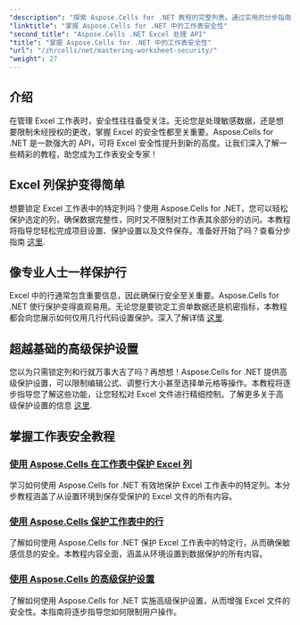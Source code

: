 ```yaml
---
"description": "探索 Aspose.Cells for .NET 教程的完整列表。通过实用的分步指南，学习如何掌握 Excel 工作表安全保护。"
"linktitle": "掌握 Aspose.Cells for .NET 中的工作表安全性"
"second_title": "Aspose.Cells .NET Excel 处理 API"
"title": "掌握 Aspose.Cells for .NET 中的工作表安全性"
"url": "/zh/cells/net/mastering-worksheet-security/"
"weight": 27
---
```


## 介绍

在管理 Excel 工作表时，安全性往往备受关注。无论您是处理敏感数据，还是想要限制未经授权的更改，掌握 Excel 的安全性都至关重要。Aspose.Cells for .NET 是一款强大的 API，可将 Excel 安全性提升到新的高度。让我们深入了解一些精彩的教程，助您成为工作表安全专家！

## Excel 列保护变得简单  
想要锁定 Excel 工作表中的特定列吗？使用 Aspose.Cells for .NET，您可以轻松保护选定的列，确保数据完整性，同时又不限制对工作表其余部分的访问。本教程将指导您轻松完成项目设置、保护设置以及文件保存。准备好开始了吗？查看分步指南 [这里](./excel-column-protection/).

## 像专业人士一样保护行  
Excel 中的行通常包含重要信息，因此确保行安全至关重要。Aspose.Cells for .NET 使行保护变得直观易用。无论您是要锁定工资单数据还是机密指标，本教程都会向您展示如何仅用几行代码设置保护。深入了解详情 [这里](./protecting-rows/).

## 超越基础的高级保护设置  
您以为只需锁定列和行就万事大吉了吗？再想想！Aspose.Cells for .NET 提供高级保护设置，可以限制编辑公式、调整行大小甚至选择单元格等操作。本教程将逐步指导您了解这些功能，让您轻松对 Excel 文件进行精细控制。了解更多关于高级保护设置的信息 [这里](./advanced-protection-settings/).

## 掌握工作表安全教程
### [使用 Aspose.Cells 在工作表中保护 Excel 列](./excel-column-protection/)
学习如何使用 Aspose.Cells for .NET 有效地保护 Excel 工作表中的特定列。本分步教程涵盖了从设置环境到保存受保护的 Excel 文件的所有内容。
### [使用 Aspose.Cells 保护工作表中的行](./protecting-rows/)
了解如何使用 Aspose.Cells for .NET 保护 Excel 工作表中的特定行，从而确保敏感信息的安全。本教程内容全面，涵盖从环境设置到数据保护的所有内容。
### [使用 Aspose.Cells 的高级保护设置](./advanced-protection-settings/)
了解如何使用 Aspose.Cells for .NET 实施高级保护设置，从而增强 Excel 文件的安全性。本指南将逐步指导您如何限制用户操作。
